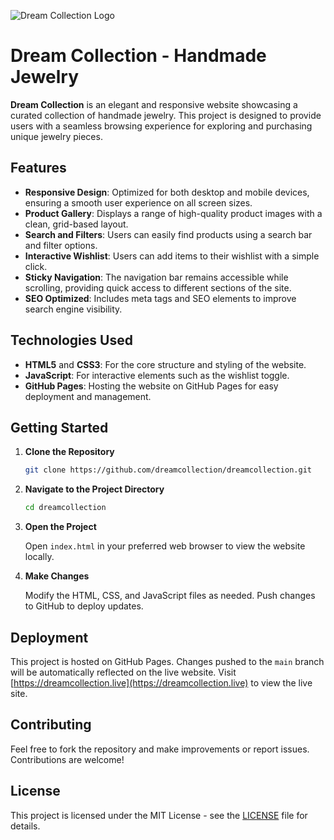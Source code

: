 ![Dream Collection Logo](https://dreamcollection.live/1st%20option.jpg)

# Dream Collection - Handmade Jewelry

**Dream Collection** is an elegant and responsive website showcasing a curated collection of handmade jewelry. This project is designed to provide users with a seamless browsing experience for exploring and purchasing unique jewelry pieces.

## Features

- **Responsive Design**: Optimized for both desktop and mobile devices, ensuring a smooth user experience on all screen sizes.
- **Product Gallery**: Displays a range of high-quality product images with a clean, grid-based layout.
- **Search and Filters**: Users can easily find products using a search bar and filter options.
- **Interactive Wishlist**: Users can add items to their wishlist with a simple click.
- **Sticky Navigation**: The navigation bar remains accessible while scrolling, providing quick access to different sections of the site.
- **SEO Optimized**: Includes meta tags and SEO elements to improve search engine visibility.

## Technologies Used

- **HTML5** and **CSS3**: For the core structure and styling of the website.
- **JavaScript**: For interactive elements such as the wishlist toggle.
- **GitHub Pages**: Hosting the website on GitHub Pages for easy deployment and management.

## Getting Started

1. **Clone the Repository**

   ```bash
   git clone https://github.com/dreamcollection/dreamcollection.git
   ```

2. **Navigate to the Project Directory**

   ```bash
   cd dreamcollection
   ```

3. **Open the Project**

   Open `index.html` in your preferred web browser to view the website locally.

4. **Make Changes**

   Modify the HTML, CSS, and JavaScript files as needed. Push changes to GitHub to deploy updates.

## Deployment

This project is hosted on GitHub Pages. Changes pushed to the `main` branch will be automatically reflected on the live website. Visit [https://dreamcollection.live](https://dreamcollection.live) to view the live site.

## Contributing

Feel free to fork the repository and make improvements or report issues. Contributions are welcome!

## License

This project is licensed under the MIT License - see the [LICENSE](LICENSE) file for details.
